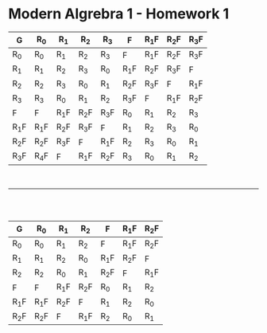 # Modern Algrebra 1 - Homework 1

| G | R<sub>0</sub> | R<sub>1</sub> | R<sub>2</sub> | R<sub>3</sub> | F |R<sub>1</sub>F |  R<sub>2</sub>F | R<sub>3</sub>F |
|---|---|---|---|---|---|---|---|---|
| R<sub>0</sub> | R<sub>0</sub> | R<sub>1</sub> | R<sub>2</sub> | R<sub>3</sub> | F | R<sub>1</sub>F | R<sub>2</sub>F | R<sub>3</sub>F |
| R<sub>1</sub> | R<sub>1</sub>| R<sub>2</sub>| R<sub>3</sub> | R<sub>0</sub> | R<sub>1</sub>F | R<sub>2</sub>F| R<sub>3</sub>F| F |
| R<sub>2</sub> | R<sub>2</sub>| R<sub>3</sub> | R<sub>0</sub> | R<sub>1</sub> | R<sub>2</sub>F | R<sub>3</sub>F | F | R<sub>1</sub>F |
| R<sub>3</sub> | R<sub>3</sub>| R<sub>0</sub> | R<sub>1</sub> | R<sub>2</sub>| R<sub>3</sub>F | F | R<sub>1</sub>F | R<sub>2</sub>F |
| F | F | R<sub>1</sub>F | R<sub>2</sub>F | R<sub>3</sub>F | R<sub>0</sub> | R<sub>1</sub> | R<sub>2</sub> | R<sub>3</sub>|
| R<sub>1</sub>F | R<sub>1</sub>F | R<sub>2</sub>F | R<sub>3</sub>F | F | R<sub>1</sub> | R<sub>2</sub>| R<sub>3</sub>| R<sub>0</sub>|
| R<sub>2</sub>F | R<sub>2</sub>F| R<sub>3</sub>F| F | R<sub>1</sub>F | R<sub>2</sub>| R<sub>3</sub>| R<sub>0</sub>| R<sub>1</sub>|
| R<sub>3</sub>F | R<sub>4</sub>F| F | R<sub>1</sub>F |  R<sub>2</sub>F| R<sub>3</sub>| R<sub>0</sub>|R<sub>1</sub> | R<sub>2</sub>|

</br>

___

</br>
</br>

| G | R<sub>0</sub> | R<sub>1</sub> | R<sub>2</sub> | F |R<sub>1</sub>F |  R<sub>2</sub>F | 
|---|---|---|---|---|---|---|
| R<sub>0</sub> | R<sub>0</sub> | R<sub>1</sub> | R<sub>2</sub> | F | R<sub>1</sub>F | R<sub>2</sub>F |
| R<sub>1</sub> | R<sub>1</sub> | R<sub>2</sub> | R<sub>0</sub> | R<sub>1</sub>F | R<sub>2</sub>F | F |
| R<sub>2</sub> | R<sub>2</sub>| R<sub>0</sub> | R<sub>1</sub> | R<sub>2</sub>F | F |R<sub>1</sub>F|
| F | F | R<sub>1</sub>F| R<sub>2</sub>F| R<sub>0</sub>| R<sub>1</sub>| R<sub>2</sub>| 
| R<sub>1</sub>F | R<sub>1</sub>F | R<sub>2</sub>F| F| R<sub>1</sub>| R<sub>2</sub>| R<sub>0</sub>|
| R<sub>2</sub>F | R<sub>2</sub>F | F | R<sub>1</sub>F| R<sub>2</sub>| R<sub>0</sub> | R<sub>1</sub>| 